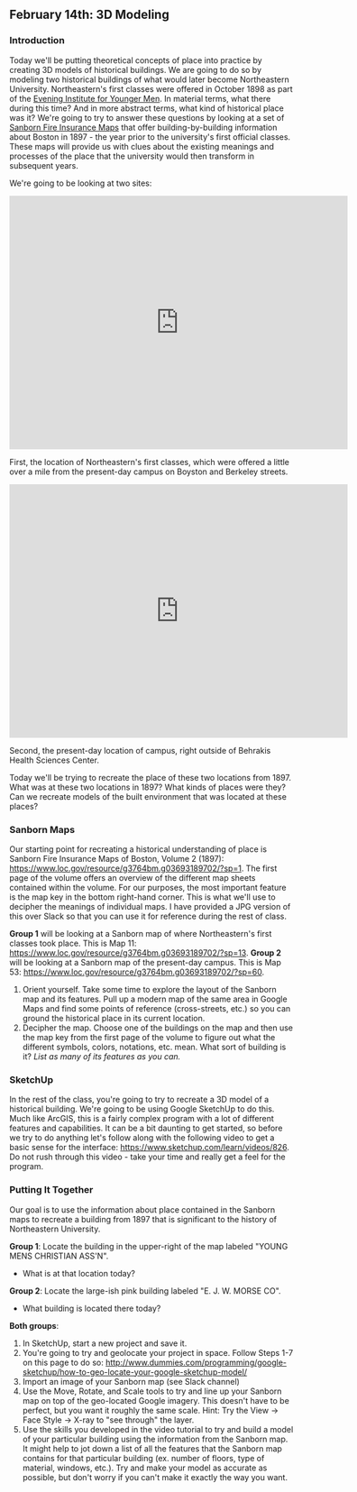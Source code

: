 ## February 14th: 3D Modeling

### Introduction

Today we'll be putting theoretical concepts of place into practice by creating 3D models of historical buildings. We are going to do so by modeling two historical buildings of what would later become Northeastern University. Northeastern's first classes were offered in October 1898 as part of the [Evening Institute for Younger Men](https://en.wikipedia.org/wiki/Northeastern_University#History). In material terms, what there during this time? And in more abstract terms, what kind of historical place was it? We're going to try to answer these questions by looking at a set of [Sanborn Fire Insurance Maps](https://www.loc.gov/collections/sanborn-maps/articles-and-essays/introduction-to-the-collection/) that offer building-by-building information about Boston in 1897 - the year prior to the university's first official classes. These maps will provide us with clues about the existing meanings and processes of the place that the university would then transform in subsequent years.

We're going to be looking at two sites: 

<iframe src="https://www.google.com/maps/embed?pb=!4v1518625815253!6m8!1m7!1si3SOibp0F6Pp2ODTb8UXGA!2m2!1d42.3512353879178!2d-71.07295593853803!3f35.49318942755072!4f0!5f0.7820865974627469" width="600" height="450" frameborder="0" style="border:0" allowfullscreen></iframe>  

First, the location of Northeastern's first classes, which were offered a little over a mile from the present-day campus on Boyston and Berkeley streets.

<iframe src="https://www.google.com/maps/embed?pb=!4v1518627327618!6m8!1m7!1swwKDQZJA7qk3YiL6rjomPw!2m2!1d42.33729892542752!2d-71.0910863019106!3f212.41833248443808!4f9.687744288733896!5f1.1924812503605782" width="600" height="450" frameborder="0" style="border:0" allowfullscreen></iframe>

Second, the present-day location of campus, right outside of Behrakis Health Sciences Center.

Today we'll be trying to recreate the place of these two locations from 1897. What was at these two locations in 1897? What kinds of places were they? Can we recreate models of the built environment that was located at these places?

### Sanborn Maps

Our starting point for recreating a historical understanding of place is Sanborn Fire Insurance Maps of Boston, Volume 2 (1897): <https://www.loc.gov/resource/g3764bm.g03693189702/?sp=1>. The first page of the volume offers an overview of the different map sheets contained within the volume. For our purposes, the most important feature is the map key in the bottom right-hand corner. This is what we'll use to decipher the meanings of individual maps. I have provided a JPG version of this over Slack so that you can use it for reference during the rest of class. 

**Group 1** will be looking at a Sanborn map of where Northeastern's first classes took place. This is Map 11: <https://www.loc.gov/resource/g3764bm.g03693189702/?sp=13>. **Group 2** will be looking at a Sanborn map of the present-day campus. This is Map 53: <https://www.loc.gov/resource/g3764bm.g03693189702/?sp=60>.

1. Orient yourself. Take some time to explore the layout of the Sanborn map and its features. Pull up a modern map of the same area in Google Maps and find some points of reference (cross-streets, etc.) so you can ground the historical place in its current location. 
2. Decipher the map. Choose one of the buildings on the map and then use the map key from the first page of the volume to figure out what the different symbols, colors, notations, etc. mean. What sort of building is it? *List as many of its features as you can.*

### SketchUp

In the rest of the class, you're going to try to recreate a 3D model of a historical building. We're going to be using Google SketchUp to do this. Much like ArcGIS, this is a fairly complex program with a lot of different features and capabilities. It can be a bit daunting to get started, so before we try to do anything let's follow along with the following video to get a basic sense for the interface: <https://www.sketchup.com/learn/videos/826>. Do not rush through this video - take your time and really get a feel for the program.

### Putting It Together

Our goal is to use the information about place contained in the Sanborn maps to recreate a building from 1897 that is significant to the history of Northeastern University. 

**Group 1**: Locate the building in the upper-right of the map labeled "YOUNG MENS CHRISTIAN ASS'N". 
- What is at that location today?

**Group 2**: Locate the large-ish pink building labeled "E. J. W. MORSE CO".
- What building is located there today?

**Both groups**:
1. In SketchUp, start a new project and save it. 
2. You're going to try and geolocate your project in space. Follow Steps 1-7 on this page to do so: <http://www.dummies.com/programming/google-sketchup/how-to-geo-locate-your-google-sketchup-model/>
3. Import an image of your Sanborn map (see Slack channel)
4. Use the Move, Rotate, and Scale tools to try and line up your Sanborn map on top of the geo-located Google imagery. This doesn't have to be perfect, but you want it roughly the same scale. Hint: Try the View -> Face Style -> X-ray to "see through" the layer.
5. Use the skills you developed in the video tutorial to try and build a model of your particular building using the information from the Sanborn map. It might help to jot down a list of all the features that the Sanborn map contains for that particular building (ex. number of floors, type of material, windows, etc.). Try and make your model as accurate as possible, but don't worry if you can't make it exactly the way you want. 
